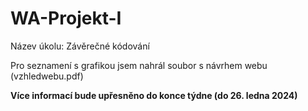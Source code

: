 # WA-Projekt-I
Název úkolu: Závěrečné kódování

Pro seznamení s grafikou jsem nahrál soubor s návrhem webu (vzhledwebu.pdf)

**Více informací bude upřesněno do konce týdne (do 26. ledna 2024)**
